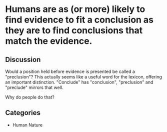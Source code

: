 # Humans are as (or more) likely to find evidence to fit a conclusion as they are to find conclusions that match the evidence.

## Discussion
Would a position held before evidence is presented be called a "preclusion"? This actually seems like a useful word for the lexicon, offering an important distinction. "Conclude" has "conclusion", "preclusion" and "preclude" mirrors that well. 

Why do people do that?

## Categories

* Human Nature
